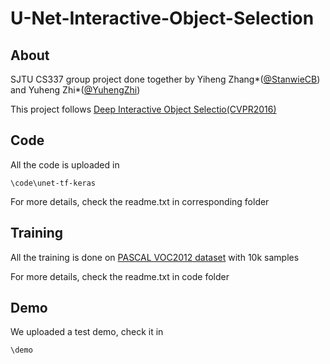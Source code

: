 # U-Net-Interactive-Object-Selection

## About
SJTU CS337 group project done together by Yiheng Zhang*([@StanwieCB](https://github.com/StanwieCB)) and Yuheng Zhi*([@YuhengZhi](https://github.com/YuhengZhi))

This project follows [Deep Interactive Object Selectio(CVPR2016)](http://ieeexplore.ieee.org/document/7780416/) 

## Code
All the code is uploaded in 
```
\code\unet-tf-keras
```
For more details, check the readme.txt in corresponding folder

## Training
All the training is done on [PASCAL VOC2012 dataset](http://host.robots.ox.ac.uk/pascal/VOC/voc2012/) with 10k samples

For more details, check the readme.txt in code folder

## Demo
We uploaded a test demo, check it in 
```
\demo
```
